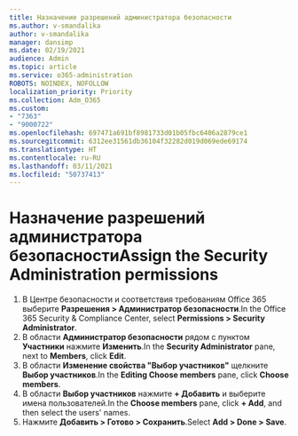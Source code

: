 ```yaml
---
title: Назначение разрешений администратора безопасности
ms.author: v-smandalika
author: v-smandalika
manager: dansimp
ms.date: 02/19/2021
audience: Admin
ms.topic: article
ms.service: o365-administration
ROBOTS: NOINDEX, NOFOLLOW
localization_priority: Priority
ms.collection: Adm_O365
ms.custom:
- "7363"
- "9000722"
ms.openlocfilehash: 697471a691bf8981733d01b05fbc6406a2879ce1
ms.sourcegitcommit: 6312ee31561db36104f32282d019d069ede69174
ms.translationtype: HT
ms.contentlocale: ru-RU
ms.lasthandoff: 03/11/2021
ms.locfileid: "50737413"
---
```

# <a name="assign-the-security-administration-permissions"></a><span data-ttu-id="e865e-102">Назначение разрешений администратора безопасности</span><span class="sxs-lookup"><span data-stu-id="e865e-102">Assign the Security Administration permissions</span></span>

1. <span data-ttu-id="e865e-103">В Центре безопасности и соответствия требованиям Office 365 выберите **Разрешения > Администратор безопасности**.</span><span class="sxs-lookup"><span data-stu-id="e865e-103">In the Office 365 Security & Compliance Center, select **Permissions > Security Administrator**.</span></span>
2. <span data-ttu-id="e865e-104">В области **Администратор безопасности** рядом с пунктом **Участники** нажмите **Изменить**.</span><span class="sxs-lookup"><span data-stu-id="e865e-104">In the **Security Administrator** pane, next to **Members**, click **Edit**.</span></span>
3. <span data-ttu-id="e865e-105">В области **Изменение свойства "Выбор участников"** щелкните **Выбор участников**.</span><span class="sxs-lookup"><span data-stu-id="e865e-105">In the **Editing Choose members** pane, click **Choose members**.</span></span>
4. <span data-ttu-id="e865e-106">В области **Выбор участников** нажмите **+ Добавить** и выберите имена пользователей.</span><span class="sxs-lookup"><span data-stu-id="e865e-106">In the **Choose members** pane, click **+ Add**, and then select the users' names.</span></span>
5. <span data-ttu-id="e865e-107">Нажмите **Добавить > Готово > Сохранить**.</span><span class="sxs-lookup"><span data-stu-id="e865e-107">Select **Add > Done > Save**.</span></span>

